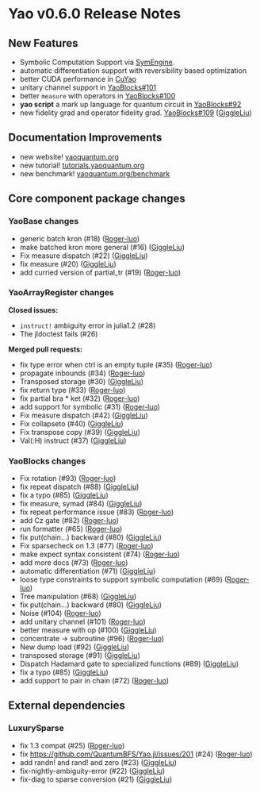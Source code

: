 # Yao v0.6.0 Release Notes

## New Features

- Symbolic Computation Support via [SymEngine](https://github.com/symengine/SymEngine.jl).
- automatic differentiation support with reversibility based optimization
- better CUDA performance in [CuYao](https://github.com/QuantumBFS/CuYao.jl)
- unitary channel support in [YaoBlocks#101](https://github.com/QuantumBFS/YaoBlocks.jl/pull/101)
- better `measure` with operators in [YaoBlocks#100](https://github.com/QuantumBFS/YaoBlocks.jl/pull/100)
- **yao script** a mark up language for quantum circuit in [YaoBlocks#92](https://github.com/QuantumBFS/YaoBlocks.jl/pull/92)
- new fidelity grad and operator fidelity grad. [YaoBlocks#109](https://github.com/QuantumBFS/YaoBlocks.jl/pull/109) ([GiggleLiu](https://github.com/GiggleLiu))

## Documentation Improvements
- new website! [yaoquantum.org](http://yaoquantum.org/)
- new tutorial! [tutorials.yaoquantum.org](http://tutorials.yaoquantum.org/dev/)
- new benchmark! [yaoquantum.org/benchmark](https://yaoquantum.org/benchmark)

## Core component package changes
### YaoBase changes

- generic batch kron (#18) ([Roger-luo](https://github.com/Roger-luo))
- make batched kron more general (#16) ([GiggleLiu](https://github.com/GiggleLiu))
- Fix measure dispatch (#22) ([GiggleLiu](https://github.com/GiggleLiu))
- fix measure (#20) ([GiggleLiu](https://github.com/GiggleLiu))
- add curried version of partial\_tr (#19) ([Roger-luo](https://github.com/Roger-luo))

### YaoArrayRegister changes

**Closed issues:**

- `instruct!` ambiguity error in julia1.2 (#28)
- The jldoctest fails (#26)

**Merged pull requests:**

- fix type error when ctrl is an empty tuple (#35) ([Roger-luo](https://github.com/Roger-luo))
- propagate inbounds (#34) ([Roger-luo](https://github.com/Roger-luo))
- Transposed storage (#30) ([GiggleLiu](https://github.com/GiggleLiu))
- fix return type (#33) ([Roger-luo](https://github.com/Roger-luo))
- fix partial bra \* ket (#32) ([Roger-luo](https://github.com/Roger-luo))
- add support for symbolic (#31) ([Roger-luo](https://github.com/Roger-luo))
- Fix measure dispatch (#42) ([GiggleLiu](https://github.com/GiggleLiu))
- Fix collapseto (#40) ([GiggleLiu](https://github.com/GiggleLiu))
- Fix transpose copy (#39) ([GiggleLiu](https://github.com/GiggleLiu))
- Val\(:H\) instruct (#37) ([GiggleLiu](https://github.com/GiggleLiu))


### YaoBlocks changes
- Fix rotation (#93) ([Roger-luo](https://github.com/Roger-luo))
- fix repeat dispatch (#88) ([GiggleLiu](https://github.com/GiggleLiu))
- fix a typo (#85) ([GiggleLiu](https://github.com/GiggleLiu))
- fix measure, symad (#84) ([GiggleLiu](https://github.com/GiggleLiu))
- fix repeat performance issue (#83) ([Roger-luo](https://github.com/Roger-luo))
- add Cz gate (#82) ([Roger-luo](https://github.com/Roger-luo))
- run formatter (#65) ([Roger-luo](https://github.com/Roger-luo))
- fix put\(chain...\) backward (#80) ([GiggleLiu](https://github.com/GiggleLiu))
- Fix sparsecheck on 1.3 (#77) ([Roger-luo](https://github.com/Roger-luo))
- make expect syntax consistent (#74) ([Roger-luo](https://github.com/Roger-luo))
- add more docs (#73) ([Roger-luo](https://github.com/Roger-luo))
- automatic differentiation (#71) ([GiggleLiu](https://github.com/GiggleLiu))
- loose type constraints to support symbolic computation (#69) ([Roger-luo](https://github.com/Roger-luo))
- Tree manipulation (#68) ([GiggleLiu](https://github.com/GiggleLiu))
- fix put\(chain...\) backward (#80) ([GiggleLiu](https://github.com/GiggleLiu))
- Noise (#104) ([Roger-luo](https://github.com/Roger-luo))
- add unitary channel (#101) ([Roger-luo](https://github.com/Roger-luo))
- better measure with op (#100) ([GiggleLiu](https://github.com/GiggleLiu))
- concentrate -\> subroutine (#96) ([Roger-luo](https://github.com/Roger-luo))
- New dump load (#92) ([GiggleLiu](https://github.com/GiggleLiu))
- transposed storage (#91) ([GiggleLiu](https://github.com/GiggleLiu))
- Dispatch Hadamard gate to specialized functions (#89) ([GiggleLiu](https://github.com/GiggleLiu))
- fix a typo (#85) ([GiggleLiu](https://github.com/GiggleLiu))
- add support to pair in chain (#72) ([Roger-luo](https://github.com/Roger-luo))

## External dependencies

### LuxurySparse

- fix 1.3 compat (#25) ([Roger-luo](https://github.com/Roger-luo))
- fix https://github.com/QuantumBFS/Yao.jl/issues/201 (#24) ([Roger-luo](https://github.com/Roger-luo))
- add randn! and rand! and zero (#23) ([GiggleLiu](https://github.com/GiggleLiu))
- fix-nightly-ambiguity-error (#22) ([GiggleLiu](https://github.com/GiggleLiu))
- fix-diag to sparse conversion (#21) ([GiggleLiu](https://github.com/GiggleLiu))

